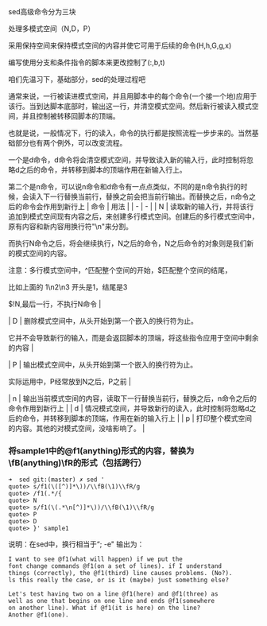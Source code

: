 sed高级命令分为三块

处理多模式空间（N,D，P）

采用保持空间来保持模式空间的内容并使它可用于后续的命令(H,h,G,g,x)

编写使用分支和条件指令的脚本来更改控制了(:,b,t)

咱们先温习下，基础部分，sed的处理过程吧

通常来说，一行被读进模式空间，并且用脚本中的每个命令(一个接一个地)应用于该行。当到达脚本底部时，输出这一行，并清空模式空间。然后新行被读入模式空间，并且控制被转移回脚本的顶端。

也就是说，一般情况下，行的读入，命令的执行都是按照流程一步步来的。当然基础部分也有两个例外，可以改变流程。

一个是d命令，d命令将会清空模式空间，并导致读入新的输入行，此时控制将忽略d之后的命令，并转移到脚本的顶端作用在新输入行上。

第二个是n命令，可以说n命令和d命令有一点点类似，不同的是n命令执行的时候，会读入下一行替换当前行，替换之前会把当前行输出。而替换之后，n命令之后的命令会作用到新行上
| 命令 | 用法 |
| - | - |
| N | 读取新的输入行，并将该行追加到模式空间现有内容之后，来创建多行模式空间。创建后的多行模式空间中，原有内容和新内容用换行符"\n"来分割。 

而执行N命令之后，将会继续执行，N之后的命令，N之后命令的对象则是我们新的模式空间的内容。

注意：多行模式空间中，^匹配整个空间的开始，$匹配整个空间的结尾，

比如上面的 1\n2\n3 开头是1，结尾是3

$!N,最后一行，不执行N命令 |

| D | 删除模式空间中，从头开始到第一个嵌入的换行符为止。

它并不会导致新行的输入，而是会返回脚本的顶端，将这些指令应用于空间中剩余的内容 |

| P | 输出模式空间中，从头开始到第一个嵌入的换行符为止。

实际运用中，P经常放到N之后，P之前 |

| n | 输出当前模式空间的内容，读取下一行替换当前行，替换之后，n命令之后的命令作用到新行上 |
| d | 情况模式空间，并导致新行的读入，此时控制将忽略d之后的命令，并转移到脚本的顶端，作用在新的输入行上 |
| p | 打印整个模式空间的内容。其他的对模式空间，没啥影响了。 |
### 将sample1中的@f1(anything)形式的内容，替换为\fB(anything)\fR的形式（包括跨行）


	➜  sed git:(master) ✗ sed '
	quote> s/f1(\([^)]*\))/\\fB(\1)\\fR/g
	quote> /f1(.*/{
	quote> N
	quote> s/f1(\(.*\n[^)]*\))/\\fB(\1)\\fR/g
	quote> P
	quote> D
	quote> }' sample1 
说明：在sed中，换行相当于“; -e"
输出为：
	
	


	I want to see @f1(what will happen) if we put the                             
	font change commands @f1(on a set of lines). if I understand                  
	things (correctly), the @f1(third) line causes problems. (No?).               
	ls this really the case, or is it (maybe) just something else?                
	
	Let's test having two on a line @f1(here) and @f1(three) as                    
	well as one that begins on one line and ends @f1(somewhere
	on another line). What if @f1(it is here) on the line?
	Another @f1(one).

